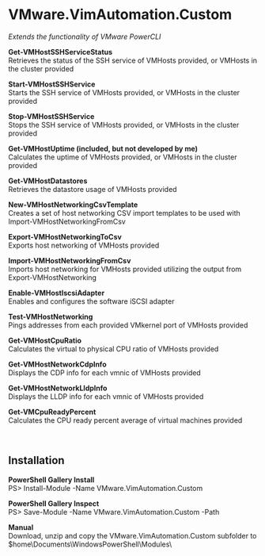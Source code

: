 # VMware.VimAutomation.Custom
*Extends the functionality of VMware PowerCLI*  

**Get-VMHostSSHServiceStatus**  
Retrieves the status of the SSH service of VMHosts provided, or VMHosts in the cluster provided

**Start-VMHostSSHService**  
Starts the SSH service of VMHosts provided, or VMHosts in the cluster provided

**Stop-VMHostSSHService**  
Stops the SSH service of VMHosts provided, or VMHosts in the cluster provided

**Get-VMHostUptime (included, but not developed by me)**  
Calculates the uptime of VMHosts provided, or VMHosts in the cluster provided

**Get-VMHostDatastores**  
Retrieves the datastore usage of VMHosts provided

**New-VMHostNetworkingCsvTemplate**  
Creates a set of host networking CSV import templates to be used with Import-VMHostNetworkingFromCsv

**Export-VMHostNetworkingToCsv**  
Exports host networking of VMHosts provided

**Import-VMHostNetworkingFromCsv**  
Imports host networking for VMHosts provided utilizing the output from Export-VMHostNetworking

**Enable-VMHostIscsiAdapter**  
Enables and configures the software iSCSI adapter

**Test-VMHostNetworking**  
Pings addresses from each provided VMkernel port of VMHosts provided

**Get-VMHostCpuRatio**  
Calculates the virtual to physical CPU ratio of VMHosts provided

**Get-VMHostNetworkCdpInfo**  
Displays the CDP info for each vmnic of VMHosts provided

**Get-VMHostNetworkLldpInfo**  
Displays the LLDP info for each vmnic of VMHosts provided

**Get-VMCpuReadyPercent**  
Calculates the CPU ready percent average of virtual machines provided

<br />

Installation
--------------
**PowerShell Gallery Install**<br />
PS> Install-Module -Name VMware.VimAutomation.Custom

**PowerShell Gallery Inspect**<br />
PS> Save-Module -Name VMware.VimAutomation.Custom -Path <path>

**Manual**<br />
Download, unzip and copy the VMware.VimAutomation.Custom subfolder to $home\Documents\WindowsPowerShell\Modules\
